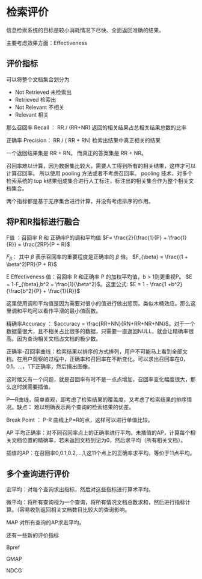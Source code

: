# 检索评价

信息检索系统的目标是较小消耗情况下尽快、全面返回准确的结果。

主要考虑效果方面：Effectiveness

## 评价指标

可以将整个文档集合划分为

- Not Retrieved 未检索出
- Retrieved 检索出
- Not Relevant 不相关
- Relevant 相关

那么召回率 Recall ： RR / (RR+NR) 返回的相关结果占总相关结果总数的比率

正确率 Precision： RR / ( RR + RN) 检索出结果中真正相关的结果

一个返回结果集是 RR + RN。 而真正的答案集是 RR + NR。

召回率难以计算，因为数据集比较大，需要人工得到所有的相关结果，这样才可以计算召回率。
所以使用 pooling 方法或者不考虑召回率。
pooling 技术，对多个检索系统的 top k结果组成集合进行人工标注，标注出的相关集合作为整个相关文档集合。

两个指标都是基于无序集合进行计算，并没有考虑排序的作用。

## 将P和R指标进行融合

F值 ：召回率 R 和 正确率P的调和平均值 $F= \frac{2}{\frac{1}{P} + \frac{1}{R}} = \frac{2RP}{P + R}$

$F_{\beta}$： 其中 $\beta$ 表示召回率的重要程度是正确率的 $\beta$ 倍。 $F_{\beta} = \frac{(1 + \beta^2)PR}{P + R}$

E Effectiveness 值：召回率 R 和正确率 P 的加权平均值，b > 1则更重视P。 $E = 1-F_{\beta},b^2 = \frac{1}{\beta^2}$。这里公式: $E = 1 -  \frac{1 +b^2}{\frac{b^2}{P} + \frac{1}{R}}$ 

这里使用调和平均值是因为需要对很小的值进行做出惩罚。类似木桶效应。那么这里调和平均可以看作平滑的最小值函数。


精确率Accuracy ： $accuracy = \frac{RR+NN}{RN+RR+NR+NN}$。对于一个数据量很大，且不相关占比很多的数据，只需要一直返回NULL，就会让精确率很高。因为查询相关文档占文档的极少数。

正确率-召回率曲线：检索结果以排序的方式排列，用户不可能马上看到全部文档。在用户观察的过程中，正确率和召回率在不断变化。可以求出召回率在0，0.1，...，1下正确率，然后描出图像。

这时候又有一个问题，就是召回率有时不是一点点增加，召回率变化幅度很大，那么这时就需要插值。

P—R曲线，简单直观，即考虑了检索结果的覆盖度，又考虑了检索结果的排序情况。缺点： 难以明确表示两个查询的检索结果的优差。

Break Point ： P-R 曲线上P=R的点，这样可以进行单值比较。

AP 平均正确率：对不同召回率点上的正确率进行平均。未插值的AP，计算每个相关文档位置的精确率，若未返回文档到记为0，然后求平均（所有相关文档）。

插值的AP：在召回率0,0.1,0.2,...,1,这11个点上的正确率求平均，等价于11点平均。


## 多个查询进行评价

宏平均：对每个查询求出指标，然后对这些指标进行算术平均。

微平均：将所有查询视为一个查询，将所有情况文档总数求和，然后进行指标计算。（容易收到返回相关文档数目比较大的查询影响。

MAP 对所有查询的AP求宏平均。

还有一些新的评价指标 

Bpref

GMAP

NDCG



